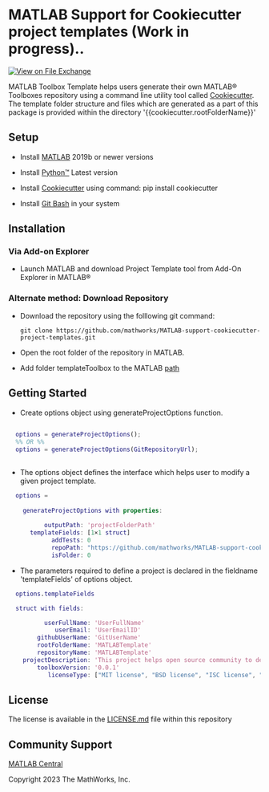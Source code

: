# MATLAB Support for Cookiecutter project templates (Work in progress)..

[![View <File Exchange Title> on File Exchange](https://www.mathworks.com/matlabcentral/images/matlab-file-exchange.svg)](https://www.mathworks.com/matlabcentral/fileexchange/####-file-exchange-title) 

MATLAB Toolbox Template helps users generate their own MATLAB&reg; Toolboxes repository using a command line utility tool called [Cookiecutter][1]. The template folder structure and files which are generated as a part of this package is provided within the directory '{{cookiecutter.rootFolderName}}'

## Setup  

* Install [MATLAB][2] 2019b or newer versions

* Install [Python&trade;][8] Latest version 

* Install [Cookiecutter][9] using command: pip install cookiecutter 

* Install [Git Bash][6] in your system  

## Installation 
### Via Add-on Explorer
  * Launch MATLAB and download Project Template tool from Add-On Explorer in MATLAB&reg;

### Alternate method: Download Repository
  * Download the repository using the folllowing git command:

    `git clone https://github.com/mathworks/MATLAB-support-cookiecutter-project-templates.git`
  
  * Open the root folder of the repository in MATLAB.
  * Add folder templateToolbox to the MATLAB [path][10]


## Getting Started
 * Create options object using generateProjectOptions function.

```matlab
  
  options = generateProjectOptions();
  %% OR %%
  options = generateProjectOptions(GitRepositoryUrl);
  
```
* The options object defines the interface which helps user to modify a given project template.

```matlab
  options = 
  
    generateProjectOptions with properties:
  
          outputPath: 'projectFolderPath'
      templateFields: [1×1 struct]
            addTests: 0
            repoPath: "https://github.com/mathworks/MATLAB-support-cookiecutter-project-templates"
            isFolder: 0
```

* The parameters required to define a project is declared in the fieldname 'templateFields' of options object.

```matlab
  options.templateFields

  struct with fields:

          userFullName: 'UserFullName'
             userEmail: 'UserEmailID'
        githubUserName: 'GitUserName'
        rootFolderName: 'MATLABTemplate'
        repositoryName: 'MATLABTemplate'
    projectDescription: 'This project helps open source community to develop their own toolboxes using MATLAB environment'
        toolboxVersion: '0.0.1'
           licenseType: ["MIT license", "BSD license", "ISC license", "Apache Software License 2.0", "GNU General Public License v3", "Not open source"]
```

 ## License 

<!--- Make sure you have a License.txt within your Repo ---> 

The license is available in the [LICENSE.md][3] file within this repository

 
## Community Support 

[MATLAB Central](https://www.mathworks.com/matlabcentral) 

Copyright 2023 The MathWorks, Inc. 


[1]: https://github.com/cookiecutter/cookiecutter 

[2]: https://in.mathworks.com/help/install/install-products.html 

[3]: https://github.com/mathworks/MATLAB-Support-for-Cookiecutter-Project-Templates/-/blob/main/LICENSE 

[4]: https://in.mathworks.com/help/matlab/ref/matlab.addons.install.html 

[5]: https://in.mathworks.com/help/matlab/matlab_prog/create-and-share-custom-matlab-toolboxes.html 

[6]: https://git-scm.com/downloads 

[8]: https://www.python.org/downloads/ 

[9]: https://pypi.org/project/cookiecutter/

[10]: https://in.mathworks.com/help/matlab/ref/addpath.html#btpdojo-1
